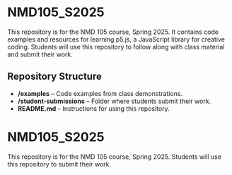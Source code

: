 # NMD105_S2025

This repository is for the NMD 105 course, Spring 2025. It contains code examples and resources for learning p5.js, a JavaScript library for creative coding. Students will use this repository to follow along with class material and submit their work.

## Repository Structure
- **/examples** – Code examples from class demonstrations.  
- **/student-submissions** – Folder where students submit their work.  
- **README.md** – Instructions for using this repository.  
# NMD105_S2025

This repository is for the NMD 105 course, Spring 2025. Students will use this repository to submit their work.


